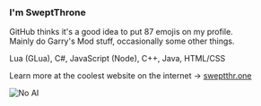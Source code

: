### I'm SweptThrone  
GitHub thinks it's a good idea to put 87 emojis on my profile.  
Mainly do Garry's Mod stuff, occasionally some other things.  

Lua (GLua), C#, JavaScript (Node), C++, Java, HTML/CSS  

Learn more at the coolest website on the internet → [sweptthr.one](https://sweptthr.one)

![No AI](https://sweptthr.one/img/NoAI.png)
